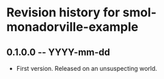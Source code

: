 # Revision history for smol-monadorville-example

## 0.1.0.0 -- YYYY-mm-dd

* First version. Released on an unsuspecting world.
